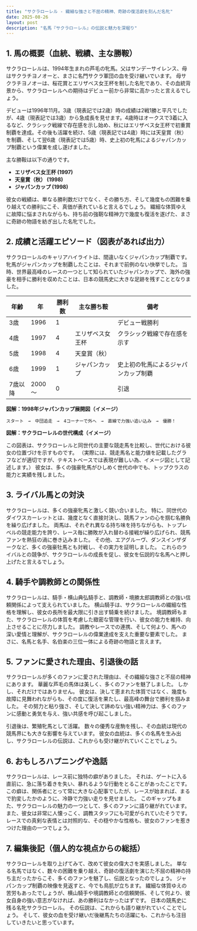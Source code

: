 ```yaml
---
title: "サクラローレル - 繊細な強さと不屈の精神、奇跡の復活劇を刻んだ名牝"
date: 2025-08-26
layout: post
description: "名馬『サクラローレル』の伝説と魅力を深堀り"
---
```


## 1. 馬の概要（血統、戦績、主な勝鞍）

サクラローレルは、1994年生まれの芦毛の牝馬。父はサンデーサイレンス、母はサクラチヨノオーと、まさに名門サクラ軍団の血を受け継いでいます。  母サクラチヨノオーは、桜花賞とエリザベス女王杯を制した名牝であり、その血統背景から、サクラローレルへの期待はデビュー前から非常に高かったと言えるでしょう。

デビューは1996年11月。3歳（現表記では2歳）時の成績は2戦1勝と平凡でしたが、4歳（現表記では3歳）から急成長を見せます。4歳時はオークスで3着に入るなど、クラシック戦線で存在感を示し始め、秋にはエリザベス女王杯で初重賞制覇を達成。その後も活躍を続け、5歳（現表記では4歳）時には天皇賞（秋）を制覇、そして翌6歳（現表記では5歳）時、史上初の牝馬によるジャパンカップ制覇という偉業を成し遂げました。

主な勝鞍は以下の通りです。

* **エリザベス女王杯 (1997)**
* **天皇賞（秋） (1998)**
* **ジャパンカップ (1998)**


彼女の戦績は、単なる勝利数だけでなく、その勝ち方、そして幾度もの困難を乗り越えての勝利にこそ、真価が表れていると言えるでしょう。  繊細な体質ゆえに故障に悩まされながらも、持ち前の強靭な精神力で幾度も復活を遂げた、まさに奇跡の物語を紡ぎ出した名牝でした。


## 2. 成績と活躍エピソード（図表があれば出力）

サクラローレルのキャリアハイライトは、間違いなくジャパンカップ制覇です。  牝馬がジャパンカップを制覇したことは、それまで前例のない快挙でした。  当時、世界最高峰のレースの一つとして知られていたジャパンカップで、海外の強豪を相手に勝利を収めたことは、日本の競馬史に大きな足跡を残すこととなりました。

| 年齢 | 年 | 勝利数 | 主な勝ち鞍 | 備考 |
|---|---|---|---|---|
| 3歳 | 1996 | 1 |  | デビュー戦勝利 |
| 4歳 | 1997 | 4 | エリザベス女王杯 |  クラシック戦線で存在感を示す |
| 5歳 | 1998 | 4 | 天皇賞（秋） |  |
| 6歳 | 1999 | 1 | ジャパンカップ | 史上初の牝馬によるジャパンカップ制覇 |
| 7歳以降 | 2000～ | 0 |  |  引退 |


**図解：1998年ジャパンカップ展開図（イメージ）**

```
スタート　→　中団追走　→　4コーナーで外へ　→　直線で力強い追い込み　→　優勝！
```

**図解：サクラローレルの世代構成（イメージ）**

この図表は、サクラローレルと同世代の主要な競走馬を比較し、世代における彼女の位置づけを示すものです。  （実際には、競走馬名と能力値を記載したグラフなどが適切ですが、テキストベースでは表現が難しい為、イメージ図として記述します。）  彼女は、多くの強豪牝馬がひしめく世代の中でも、トップクラスの能力と実績を残しました。


## 3. ライバル馬との対決

サクラローレルは、多くの強豪牝馬と激しく競い合いました。  特に、同世代のダイワスカーレットとは、幾度となく直接対決し、競馬ファンの心を掴む名勝負を繰り広げました。  両馬は、それぞれ異なる持ち味を持ちながらも、トップレベルの競走能力を誇り、レース毎に勝敗が入れ替わる接戦が繰り広げられ、競馬ファンを熱狂の渦に巻き込みました。  その他、エアグルーヴ、ダンスインザダークなど、多くの強豪牡馬とも対戦し、その実力を証明しました。  これらのライバルとの競争が、サクラローレルの成長を促し、彼女を伝説的な名馬へと押し上げたと言えるでしょう。


## 4. 騎手や調教師との関係性

サクラローレルは、騎手・横山典弘騎手と、調教師・境勝太郎調教師との強い信頼関係によって支えられていました。  横山騎手は、サクラローレルの繊細な性格を理解し、彼女の長所を最大限に引き出す騎乗を続けました。  境調教師もまた、サクラローレルの体質を考慮した緻密な管理を行い、彼女の能力を維持、向上させることに尽力しました。  調教やレースでの連携、そして何より、馬への深い愛情と理解が、サクラローレルの偉業達成を支えた重要な要素でした。  まさに、名馬と名手、名伯楽の三位一体による奇跡の物語と言えます。


## 5. ファンに愛された理由、引退後の話

サクラローレルが多くのファンに愛された理由は、その繊細な強さと不屈の精神にあります。  華麗な芦毛の馬体は美しく、多くのファンを魅了しました。  しかし、それだけではありません。  彼女は、決して恵まれた体質ではなく、幾度も故障に見舞われながらも、その度に復活を果たし、最高峰の舞台で勝利を掴みました。  その努力と粘り強さ、そして決して諦めない強い精神力は、多くのファンに感動と勇気を与え、強い共感を呼び起こしました。

引退後は、繁殖牝馬として活躍。  数々の優秀な産駒を残し、その血統は現代の競馬界にも大きな影響を与えています。  彼女の血統は、多くの名馬を生み出し、サクラローレルの伝説は、これからも受け継がれていくことでしょう。


## 6. おもしろハプニングや逸話

サクラローレルは、レース前に独特の癖がありました。  それは、ゲートに入る直前に、急に落ち着きを失い、暴れるような行動をとることがあったことです。  この癖は、関係者にとって常に大きな心配事でしたが、レースが始まれば、まるで豹変したかのように、冷静で力強い走りを見せました。  このギャップもまた、サクラローレルの魅力の一つとして、多くのファンに語り継がれています。  また、彼女は非常に人懐っこく、調教スタッフにも可愛がられていたそうです。  レースでの真剣な表情とは対照的な、その穏やかな性格も、彼女のファンを惹きつけた理由の一つでしょう。


## 7. 編集後記（個人的な視点からの総括）

サクラローレルを取り上げてみて、改めて彼女の偉大さを実感しました。  単なる名馬ではなく、数々の困難を乗り越え、奇跡の復活劇を演じた不屈の精神の持ち主だったからこそ、多くのファンを魅了し、伝説となったのでしょう。  ジャパンカップ制覇の映像を見返すと、今でも鳥肌が立ちます。  繊細な体質ゆえの苦労もあったでしょうが、横山騎手や境調教師との信頼関係、そして何より、彼女自身の強い意志がなければ、あの勝利はなかったはずです。  日本の競馬史に残る名牝サクラローレル。  その伝説は、これからも語り継がれていくことでしょう。  そして、彼女の血を受け継いだ後継馬たちの活躍にも、これからも注目していきたいと思っています。
